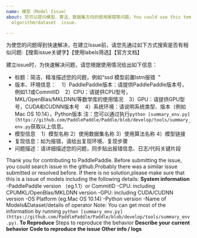 ```yaml
---
name: 模型（Model Issue）
about: 您可以提问模型、算法、数据集方向的使用报错等问题。You could use this template for reporting a model/
  algorithm/dataset  issue.

---
```


为使您的问题得到快速解决，在建立Issue前，请您先通过如下方式搜索是否有相似问题:【搜索issue关键字】【使用labels筛选】【官方文档】

建立issue时，为快速解决问题，请您根据使用情况给出如下信息：
- 标题：简洁、精准描述您的问题，例如“ssd 模型前置lstm报错  ”
- 版本、环境信息：
    1）PaddlePaddle版本：请提供PaddlePaddle版本号，例如1.1或CommitID
    2）CPU：请提供CPU型号，MKL/OpenBlas/MKLDNN/等数学库的使用情况
    3）GPU：请提供GPU型号，CUDA和CUDNN版本号
    4）系统环境：请说明系统类型、版本（例如Mac OS 10.14），Python版本
 注：您可以通过执行`python [summary_env.py](https://github.com/PaddlePaddle/Paddle/blob/develop/tools/summary_env.py`获取以上信息。
- 模型信息
    1）模型名称 2）使用数据集名称 3）使用算法名称 4）模型链接
- 复现信息：如为报错，请给出复现环境、复现步骤
- 问题描述：请详细描述您的问题，同步贴出报错信息、日志/代码关键片段

Thank you for contributing to PaddlePaddle.
Before submitting the issue, you could search issue in the github.Probably there was a similar issue submitted or resolved before.
If there is no solution,please make sure that this is a issue of models including the following details:
**System information**
-PaddlePaddle version （eg.1.1）or CommitID
-CPU: including CPUMKL/OpenBlas/MKLDNN version
-GPU: including CUDA/CUDNN version
-OS Platform (eg.Mac OS 10.14)
-Python version
-Name of Models&Dataset/details of operator
Note: You can get most of the information by running `python [summary_env.py](https://github.com/PaddlePaddle/Paddle/blob/develop/tools/summary_env.py)`. 
**To Reproduce**
Steps to reproduce the behavior
**Describe your current behavior**
**Code to reproduce the issue**
**Other info / logs**
